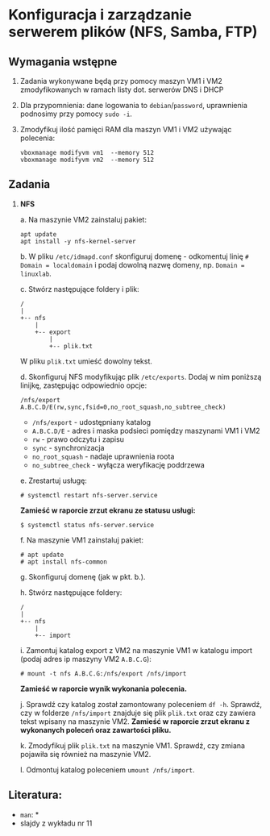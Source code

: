 Konfiguracja i zarządzanie serwerem plików (NFS, Samba, FTP)
============================================================

## Wymagania wstępne

1. Zadania wykonywane będą przy pomocy maszyn VM1 i VM2 zmodyfikowanych w ramach listy dot. serwerów DNS i DHCP

2. Dla przypomnienia: dane logowania to `debian`/`password`, uprawnienia podnosimy przy pomocy `sudo -i`.

3. Zmodyfikuj ilość pamięci RAM dla maszyn VM1 i VM2 używając polecenia:

   ```console
   vboxmanage modifyvm vm1  --memory 512
   vboxmanage modifyvm vm2  --memory 512
   ```

## Zadania

1. **NFS**

   a. Na maszynie VM2 zainstaluj pakiet:

      ```console
      apt update
      apt install -y nfs-kernel-server
      ```
   
   b. W pliku `/etc/idmapd.conf` skonfiguruj domenę - odkomentuj linię `# Domain = localdomain` i podaj dowolną nazwę domeny, np. `Domain = linuxlab`.

   c. Stwórz następujące foldery i plik:

      ```
      /
      |
      +-- nfs
          |
          +-- export
              |
              +-- plik.txt
      ```

      W pliku `plik.txt` umieść dowolny tekst.
    
   d. Skonfiguruj NFS modyfikując plik `/etc/exports`. Dodaj w nim poniższą linijkę, zastępując odpowiednio opcje:

      ```
      /nfs/export A.B.C.D/E(rw,sync,fsid=0,no_root_squash,no_subtree_check)
      ```

      * `/nfs/export` - udostępniany katalog
      * `A.B.C.D/E` - adres i maska podsieci pomiędzy maszynami VM1 i VM2
      * `rw` - prawo odczytu i zapisu
      * `sync` - synchronizacja
      * `no_root_squash` - nadaje uprawnienia roota
      * `no_subtree_check` - wyłącza weryfikację poddrzewa

   e. Zrestartuj usługę:
      
      ```console
      # systemctl restart nfs-server.service
      ```

      **Zamieść w raporcie zrzut ekranu ze statusu usługi:**

      ```console
      $ systemctl status nfs-server.service
      ```

   f. Na maszynie VM1 zainstaluj pakiet:

      ```console
      # apt update
      # apt install nfs-common
      ```

   g. Skonfiguruj domenę (jak w pkt. b.).

   h. Stwórz następujące foldery:

      ```
      /
      |
      +-- nfs
          |
          +-- import
      ```
    
   i. Zamontuj katalog export z VM2 na maszynie VM1 w katalogu import (podaj adres ip maszyny VM2 `A.B.C.G`):

      ```console
      # mount -t nfs A.B.C.G:/nfs/export /nfs/import
      ```
      
      **Zamieść w raporcie wynik wykonania polecenia.**
    
   j. Sprawdź czy katalog został zamontowany poleceniem `df -h`. Sprawdź, czy w folderze `/nfs/import` znajduje się plik `plik.txt` oraz czy zawiera tekst wpisany na maszynie VM2. **Zamieść w raporcie zrzut ekranu z wykonanych poleceń oraz zawartości pliku.**

   k. Zmodyfikuj plik `plik.txt` na maszynie VM1. Sprawdź, czy zmiana pojawiła się również na maszynie VM2.

   l. Odmontuj katalog poleceniem `umount /nfs/import`.




      

## Literatura:

 * `man`:
   * 
 * slajdy z wykładu nr 11